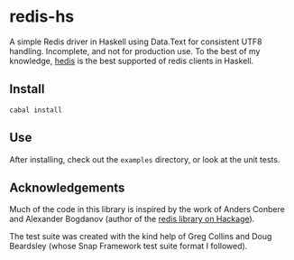 # redis-hs

A simple Redis driver in Haskell using Data.Text for consistent UTF8 handling.
Incomplete, and not for production use. To the best of my knowledge,
[hedis](http://hackage.haskell.org/package/hedis) is the best supported of redis
clients in Haskell.

## Install

    cabal install

## Use

After installing, check out the `examples` directory, or look at the unit tests.

## Acknowledgements

Much  of  the  code  in  this  library is  inspired  by  the  work  of  Anders
Conbere   and  Alexander   Bogdanov   (author  of   the   [redis  library   on
Hackage](http://hackage.haskell.org/package/redis)).

The test suite was created with the kind help of Greg Collins and Doug
Beardsley (whose Snap Framework test suite format I followed).
